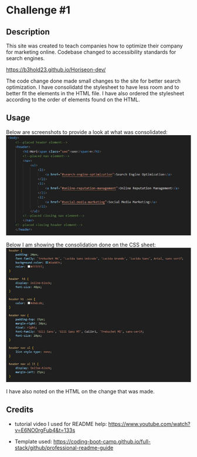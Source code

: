 # Challenge #1

## Description
This site was created to teach companies how to optimize their company for marketing online. Codebase changed to accessibility standards for search engines.

https://b3hold23.github.io/Horiseon-dev/

The code change done made small changes to the site for better search optimization. I have consolidatd the stylesheet to have less room and to better fit the elements in the HTML file. I have also ordered the stylesheet according to the  order of elements found on the HTML.

## Usage

Below are screenshots to provide a look at what was consolidated:
<img src="./assets/images/header.JPG">

Below I am showing the consolidation done on the CSS sheet:
<img src="./assets/images/header css.JPG">

I have also noted on the HTML on the change that was made.

## Credits

- tutorial video I used for README help: https://www.youtube.com/watch?v=E6NO0rgFub4&t=133s

- Template used: https://coding-boot-camp.github.io/full-stack/github/professional-readme-guide